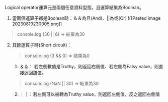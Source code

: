 Logical operator運算元是兩個任意資料型態，且運算結果為Boolean。
1. 當兩個運算子都是Boolean時：＆＆為且(And)、||為或(Or)
![[Pasted image 20230819230005.png]]
>  console.log (30 || 6) => 結果為30
2.  其餘運算子時(Short circuit)：
	> console.log (3 && 0) => 結果為0
	1. ＆＆： 若左側數值是Truthy，則返回右側值、若左側為Falsy value，則直接返回該值。
	> console.log (NaN || 30) => 結果為30
	2. ｜｜：若左側可以被轉為Truthy value，則返回左側值，反之返回右側值

	